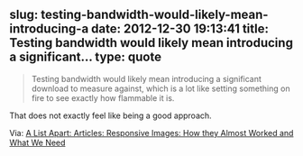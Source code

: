 slug: testing-bandwidth-would-likely-mean-introducing-a
date: 2012-12-30 19:13:41
title: Testing bandwidth would likely mean introducing a significant...
type: quote
---

> Testing bandwidth would likely mean introducing a significant download to measure against, which is a lot like setting something on fire to see exactly how flammable it is.

That does not exactly feel like being a good approach.

 Via: [A List Apart: Articles: Responsive Images: How they Almost Worked and What We Need](http://www.alistapart.com/articles/responsive-images-how-they-almost-worked-and-what-we-need/)
